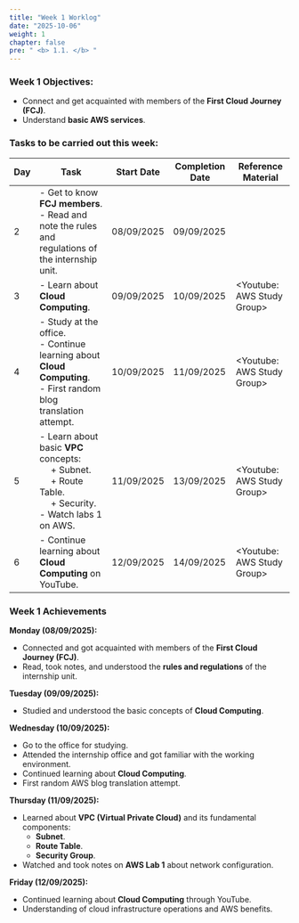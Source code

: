 ```yaml
---
title: "Week 1 Worklog"
date: "2025-10-06"
weight: 1
chapter: false
pre: " <b> 1.1. </b> "
---
```


### Week 1 Objectives:

* Connect and get acquainted with members of the **First Cloud Journey (FCJ)**.
* Understand **basic AWS services**.

### Tasks to be carried out this week:
| Day | Task                                                                                                                                    | Start Date | Completion Date | Reference Material         |
| --- |-----------------------------------------------------------------------------------------------------------------------------------------|------------|-----------------|----------------------------|
| 2   | - Get to know **FCJ members**. <br> - Read and note the rules and regulations of the internship unit.                                   | 08/09/2025 | 09/09/2025      |                            |
| 3   | - Learn about **Cloud Computing**.                                                                                                      | 09/09/2025 | 10/09/2025      | <Youtube: AWS Study Group> |
| 4   | - Study at the office. <br> - Continue learning about **Cloud Computing**. <br> - First random blog translation attempt.                | 10/09/2025 | 11/09/2025      | <Youtube: AWS Study Group> |
| 5   | - Learn about basic **VPC** concepts: <br>&emsp; + Subnet. <br>&emsp; + Route Table. <br>&emsp; + Security. <br> - Watch labs 1 on AWS. | 11/09/2025 | 13/09/2025      | <Youtube: AWS Study Group> |
| 6   | - Continue learning about **Cloud Computing** on YouTube.                                                                               | 12/09/2025 | 14/09/2025      | <Youtube: AWS Study Group> |

### Week 1 Achievements

**Monday (08/09/2025):**
   - Connected and got acquainted with members of the **First Cloud Journey (FCJ)**.
   - Read, took notes, and understood the **rules and regulations** of the internship unit.

**Tuesday (09/09/2025):**
   - Studied and understood the basic concepts of **Cloud Computing**.

**Wednesday (10/09/2025):**
   - Go to the office for studying.
   - Attended the internship office and got familiar with the working environment.
   - Continued learning about **Cloud Computing**.
   - First random AWS blog translation attempt.

**Thursday (11/09/2025):**
   - Learned about **VPC (Virtual Private Cloud)** and its fundamental components:
       + **Subnet**.
       + **Route Table**.
       + **Security Group**.
   - Watched and took notes on **AWS Lab 1** about network configuration.

**Friday (12/09/2025):**
   - Continued learning about **Cloud Computing** through YouTube.
   - Understanding of cloud infrastructure operations and AWS benefits.



